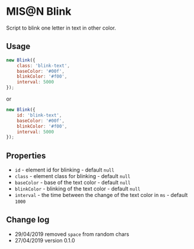 # MIS@N Blink

Script to blink one letter in text in other color.

## Usage
```javascript
new Blink({
    class: 'blink-text',
    baseColor: '#00f',
    blinkColor: '#f00',
    interval: 5000
});
```
or
```javascript
new Blink({
    id: 'blink-text',
    baseColor: '#00f',
    blinkColor: '#f00',
    interval: 5000
});
```

## Properties
- `id` - element id for blinking - default `null`
- `class` - element class for blinking - default `null`
- `baseColor` - base of the text color - default `null`
- `blinkColor` - blinking of the text color - default `null`
- `interval` - the time between the change of the text color in `ms` - default `1000`

## Change log
- 29/04/2019 removed `space` from random chars
- 27/04/2019 version 0.1.0